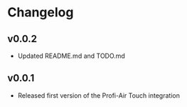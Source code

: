 # Changelog

## v0.0.2
* Updated README.md and TODO.md

## v0.0.1
* Released first version of the Profi-Air Touch integration